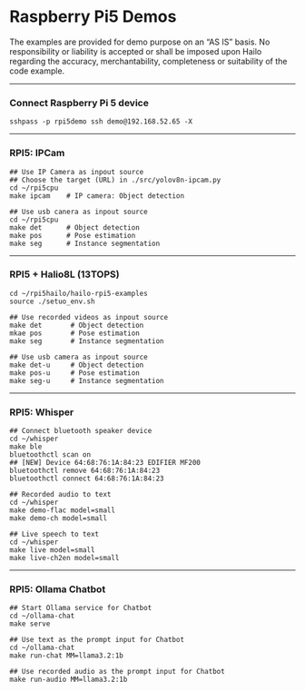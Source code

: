 # Raspberry Pi5 Demos

The examples are provided for demo purpose on an “AS IS” basis. No responsibility or liability is accepted or shall be imposed upon Hailo regarding the accuracy, merchantability, completeness or suitability of the code example. 

---
### Connect Raspberry Pi 5 device

```
sshpass -p rpi5demo ssh demo@192.168.52.65 -X
```

---
### RPI5: IPCam 

```
## Use IP Camera as inpout source
## Choose the target (URL) in ./src/yolov8n-ipcam.py
cd ~/rpi5cpu
make ipcam    # IP camera: Object detection
```

```
## Use usb canera as inpout source
cd ~/rpi5cpu
make det      # Object detection
make pos      # Pose estimation
make seg      # Instance segmentation
```

---
### RPI5 + Halio8L (13TOPS)

```
cd ~/rpi5hailo/hailo-rpi5-examples
source ./setuo_env.sh

## Use recorded videos as inpout source
make det       # Object detection
mkae pos       # Pose estimation
make seg       # Instance segmentation

## Use usb camera as inpout source
make det-u     # Object detection
make pos-u     # Pose estimation
make seg-u     # Instance segmentation
```

---
### RPI5: Whisper

```
## Connect bluetooth speaker device
cd ~/whisper
make ble
bluetoothctl scan on
## [NEW] Device 64:68:76:1A:84:23 EDIFIER MF200
bluetoothctl remove 64:68:76:1A:84:23
bluetoothctl connect 64:68:76:1A:84:23
```

```
## Recorded audio to text
cd ~/whisper
make demo-flac model=small
make demo-ch model=small
```

```
## Live speech to text
cd ~/whisper
make live model=small
make live-ch2en model=small
```

---
### RPI5: Ollama Chatbot

```
## Start Ollama service for Chatbot
cd ~/ollama-chat
make serve
```

```
## Use text as the prompt input for Chatbot
cd ~/ollama-chat
make run-chat MM=llama3.2:1b
```

```
## Use recorded audio as the prompt input for Chatbot
make run-audio MM=llama3.2:1b
```


